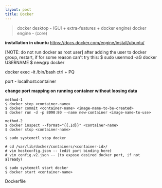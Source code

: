 ```yaml
---
layout: post
title: Docker
---
```


> docker desktop - (GUI + extra-features + docker engine)
> docker engine - (core)

**installation in ubuntu**
https://docs.docker.com/engine/install/ubuntu/

[NOTE: do not run docker as root user]
after adding the user to docker group, restart, if for some reason can't try this:
$ sudo usermod -aG docker USERNAME
$ newgrp docker

docker exec -it <container-id> /bin/bash
ctrl + PQ

port - localhost:container

**change port mapping on running container without loosing data** <br>

```
method-1
$ docker stop <container-name>
$ docker commit <container-name> <image-name-to-be-created>
$ docker run -d -p 8090:80 --name new-container <image-name-to-use>
```

```
method-2
$ docker inspect --format="{{.Id}}" <container-name>
$ docker stop <container-name>

$ sudo systemctl stop docker

# cd /var/lib/docker/containers/<container-id>/
# vim hostconfig.json -- (edit port binding here)
# vim config.v2.json -- (to expose desired docker port, if not already)

$ sudo systemctl start docker
$ docker start <container-name>
```

Dockerfile
